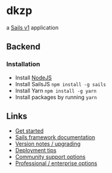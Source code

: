 # dkzp

a [Sails v1](https://sailsjs.com) application

## Backend

### Installation

+ Install [NodeJS](https://nodejs.org/en/)
+ Install SailsJS `npm install -g sails`
+ Install Yarn `npm install -g yarn`
+ Install packages by running `yarn`

## Links

+ [Get started](https://sailsjs.com/get-started)
+ [Sails framework documentation](https://sailsjs.com/documentation)
+ [Version notes / upgrading](https://sailsjs.com/documentation/upgrading)
+ [Deployment tips](https://sailsjs.com/documentation/concepts/deployment)
+ [Community support options](https://sailsjs.com/support)
+ [Professional / enterprise options](https://sailsjs.com/enterprise)
